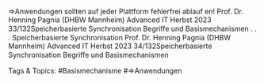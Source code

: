 ⇒Anwendungen sollten auf jeder Plattform fehlerfrei ablauf en!
Prof. Dr. Henning Pagnia (DHBW Mannheim) Advanced IT Herbst 2023 33/132Speicherbasierte Synchronisation Begriﬀe und Basismechanismen
. . .
Speicherbasierte Synchronisation
Prof. Dr. Henning Pagnia (DHBW Mannheim) Advanced IT Herbst 2023 34/132Speicherbasierte Synchronisation Begriﬀe und Basismechanismen

   Tags & Topics:
   #Basismechanisme
   #⇒Anwendungen